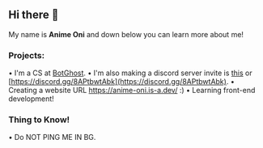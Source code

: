 ## Hi there 👋
My name is **Anime Oni** and down below you can learn more about me!
### Projects:
• I'm a CS at [BotGhost](https://botghost.com).
• I'm also making a discord server invite is [this](https://anime-oni.is-a.dev/discord) or [https://discord.gg/8APtbwtAbk](https://discord.gg/8APtbwtAbk).
• Creating a website URL https://anime-oni.is-a.dev/ :)
• Learning front-end development!
### Thing to Know!
• Do NOT PING ME IN BG.
